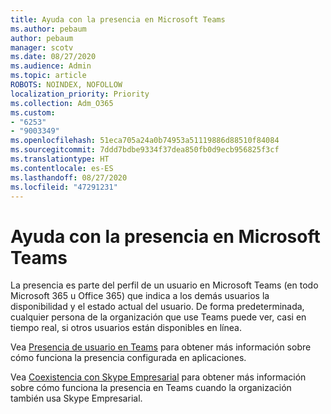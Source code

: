 ```yaml
---
title: Ayuda con la presencia en Microsoft Teams
ms.author: pebaum
author: pebaum
manager: scotv
ms.date: 08/27/2020
ms.audience: Admin
ms.topic: article
ROBOTS: NOINDEX, NOFOLLOW
localization_priority: Priority
ms.collection: Adm_O365
ms.custom:
- "6253"
- "9003349"
ms.openlocfilehash: 51eca705a24a0b74953a51119886d88510f84084
ms.sourcegitcommit: 7ddd7bdbe9334f37dea850fb0d9ecb956825f3cf
ms.translationtype: HT
ms.contentlocale: es-ES
ms.lasthandoff: 08/27/2020
ms.locfileid: "47291231"
---
```

# <a name="help-with-presence-in-microsoft-teams"></a>Ayuda con la presencia en Microsoft Teams

La presencia es parte del perfil de un usuario en Microsoft Teams (en todo Microsoft 365 u Office 365) que indica a los demás usuarios la disponibilidad y el estado actual del usuario. De forma predeterminada, cualquier persona de la organización que use Teams puede ver, casi en tiempo real, si otros usuarios están disponibles en línea.

Vea [Presencia de usuario en Teams](https://docs.microsoft.com/microsoftteams/presence-admins) para obtener más información sobre cómo funciona la presencia configurada en aplicaciones.

Vea [Coexistencia con Skype Empresarial](https://docs.microsoft.com/microsoftteams/coexistence-chat-calls-presence#presence) para obtener más información sobre cómo funciona la presencia en Teams cuando la organización también usa Skype Empresarial.
